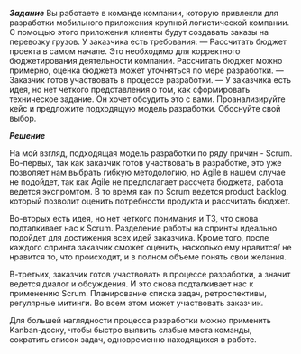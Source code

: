 ***Задание***
Вы работаете в команде компании, которую привлекли для разработки мобильного
приложения крупной логистической компании. С помощью этого приложения клиенты
будут создавать заказы на перевозку грузов.
У заказчика есть требования:
— Рассчитать бюджет проекта в самом начале. Это необходимо для корректного
бюджетирования деятельности компании. Рассчитать бюджет можно примерно, 
оценка бюджета может уточняться по мере разработки.
— Заказчик готов участвовать в процессе разработки.
— У заказчика есть идея, но нет четкого представления о том, как сформировать
техническое задание. Он хочет обсудить это с вами.
Проанализируйте кейс и предложите подходящую модель разработки.
Обоснуйте свой выбор.


***Решение***

На мой взгляд, подходящая модель разработки по ряду причин - Scrum.
Во-первых, так как заказчик готов участвовать в разработке, это уже позволяет 
нам выбрать гибкую методологию, но Agile в нашем случае не подойдет, так как
Agile не предполагает рассчета бюджета, работа ведется экспромтом. В то время
как по Scrum ведется product backlog, который позволит оценить потребности
продукта и рассчитать бюджет.

Во-вторых есть идея, но нет четкого понимания и ТЗ, что снова подталкивает нас
к Scrum. Разделение работы на спринты идеально подойдет для достижения всех
идей заказчика. Кроме того, после каждого спринта заказчик сможет оценить,
насколько ему нравится/ не нравится то, что происходит, и в полном объеме
понять свои желания.

В-третьих, заказчик готов участвовать в процессе разработки, а значит ведется
диалог и обсуждения. И это снова подталкивает нас к применению Scrum.
Планирование списка задач, ретроспективы, регулярные митинги.
Во всем этом может участвовать заказчик.

Для большей наглядности процесса разработки можно применить Kanban-доску,
чтобы быстро выявить слабые места команды, сократить список задач,
одновременно находящихся в работе.